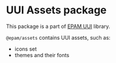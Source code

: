 # UUI Assets package

This package is a part of [EPAM UUI](https://github.com/epam/UUI) library.

`@epam/assets` contains UUI assets, such as:
- icons set
- themes and their fonts 